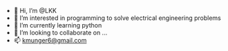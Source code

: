 - 👋 Hi, I’m @LKK
- 👀 I’m interested in programming to solve electrical engineering problems
- 🌱 I’m currently learning python
- 💞️ I’m looking to collaborate on ...
- 📫 kmunger6@gmail.com

<!---
lkk0027/lkk0027 is a ✨ special ✨ repository because its `README.md` (this file) appears on your GitHub profile.
You can click the Preview link to take a look at your changes.
--->
